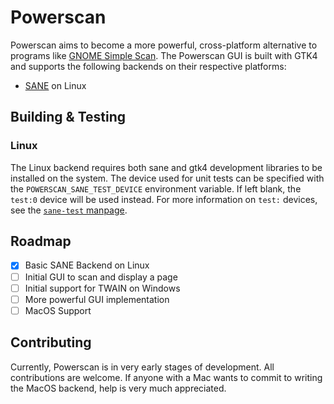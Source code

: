 # Powerscan

Powerscan aims to become a more powerful, cross-platform alternative to programs like [GNOME Simple Scan](https://apps.gnome.org/SimpleScan/).
The Powerscan GUI is built with GTK4 and supports the following backends on their respective platforms:

- [SANE](https://www.sane-project.org/) on Linux

## Building & Testing

### Linux
The Linux backend requires both sane and gtk4 development libraries to be installed on the system.
The device used for unit tests can be specified with the `POWERSCAN_SANE_TEST_DEVICE` environment variable.
If left blank, the `test:0` device will be used instead.
For more information on `test:` devices, see the [`sane-test` manpage](http://www.sane-project.org/man/sane-test.5.html).

## Roadmap

- [X] Basic SANE Backend on Linux
- [ ] Initial GUI to scan and display a page
- [ ] Initial support for TWAIN on Windows
- [ ] More powerful GUI implementation
- [ ] MacOS Support

## Contributing

Currently, Powerscan is in very early stages of development.
All contributions are welcome.
If anyone with a Mac wants to commit to writing the MacOS backend, help is very much appreciated.
